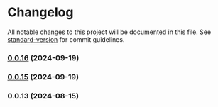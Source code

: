 # Changelog

All notable changes to this project will be documented in this file. See [standard-version](https://github.com/conventional-changelog/standard-version) for commit guidelines.

### [0.0.16](https://github.com/totvs/TDS-WebToolKit/compare/v0.0.15...v0.0.16) (2024-09-19)

### [0.0.15](https://github.com/totvs/TDS-WebToolKit/compare/v0.0.13...v0.0.15) (2024-09-19)

### 0.0.13 (2024-08-15)
